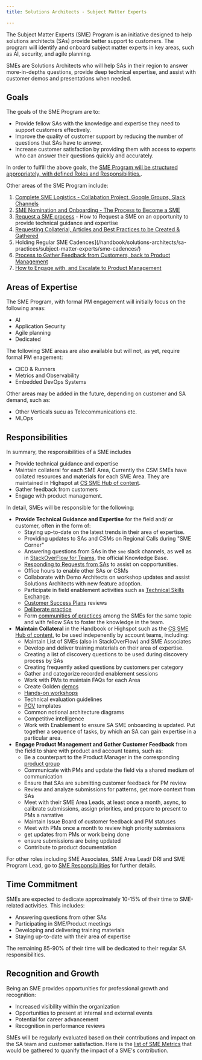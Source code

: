 ```yaml
---
title: Solutions Architects - Subject Matter Experts

---
```


The Subject Matter Experts (SME) Program is an initiative designed to help solutions architects (SAs) provide better support to customers. The program will identify and onboard subject matter experts in key areas, such as AI, security, and agile planning.

SMEs are Solutions Architects who will help SAs in their region to answer more-in-depths questions, provide deep technical expertise, and assist with customer demos and presentations when needed.

## Goals

The goals of the SME Program are to:

- Provide fellow SAs with the knowledge and expertise they need to support customers effectively.  
- Improve the quality of customer support by reducing the number of questions that SAs have to answer.  
- Increase customer satisfaction by providing them with access to experts who can answer their questions quickly and accurately.

In order to fulfill the above goals, the [SME Program will be structured appropriately, with defined Roles and Responsibilities.](/handbook/solutions-architects/sa-practices/subject-matter-experts/sme-program.md).

Other areas of the SME Program include:

1. [Complete SME Logistics - Collabation Project, Google Groups, Slack Channels](/handbook/solutions-architects/sa-practices/subject-matter-experts/sme-operations.md)
2. [SME Nomination and Onboarding \- The Process to Become a SME](/handbook/solutions-architects/sa-practices/subject-matter-experts/sme-program/#sme-selection)  
3. [Request a SME process](/handbook/solutions-architects/sa-practices/subject-matter-experts/sme-request/) - How to Request a SME on an opportunity to provide technical guidance and expertise  
4. [Requesting Collaterial, Articles and Best Practices to be Created & Gathered](/handbook/solutions-architects/sa-practices/subject-matter-experts/sme-collateral/)  
5. Holding Regular SME Cadences](/handbook/solutions-architects/sa-practices/subject-matter-experts/sme-cadences/)
6. [Process to Gather Feedback from Customers, back to Product Management](/handbook/solutions-architects/sa-practices/subject-matter-experts/sme-customer-feedback/)  
7. [How to Engage with, and Escalate to Product Management](/handbook/solutions-architects/sa-practices/subject-matter-experts/sme-engage-pm/)

## Areas of Expertise

The SME Program, with formal PM engagement will initially focus on the following areas:

- AI
- Application Security
- Agile planning
- Dedicated

The following SME areas are also available but will not, as yet, require formal PM enagement:

- CICD & Runners
- Metrics and Observability
- Embedded DevOps Systems

Other areas may be added in the future, depending on customer and SA demand, such as:

- Other Verticals sucu as Telecommunications etc.
- MLOps

## Responsibilities

In summary, the responsibilities of a SME includes

- Provide technical guidance and expertise
- Maintain collateral for each SME Area, Currently the CSM SMEs have collated resources and materials for each SME Area. They are maintained in Highspot at [CS SME Hub of content](https://gitlab.highspot.com/items/667095b95cc9b08c87d40b68?lfrm=srp.0).
- Gather feedback from customers
- Engage with product management.

In detail, SMEs will be responsible for the following:

- **Provide Technical Guidance and Expertise** for the field and/ or customer, often in the form of:
  - Staying up-to-date on the latest trends in their area of expertise.
  - Providing updates to SAs and CSMs on Regional Calls during "SME Corner"
  - Answering questions from SAs in the `sme` slack channels, as well as in [StackOverFlow for Teams](/handbook/solutions-architects/tools-and-resources/#stack-overflow-for-teams), the official Knowledge Base.
  - [Responding to Requests from SAs](/handbook/solutions-architects/sa-practices/subject-matter-experts/sme-request/) to assist on copportunities.
  - Office hours to enable other SAs or CSMs
  - Collaborate with Demo Architects on workshop updates and assist Solutions Architects with new feature adoption.
  - Participate in field enablement activities such as [Technical Skills Exchange](https://gitlab.com/gitlab-com/sales-team/field-operations/enablement/-/issues/2800).
  - [Customer Success Plans](/handbook/solutions-architects/sa-practices/customer-success-plan/) reviews
  - [Deliberate practice](/handbook/solutions-architects/sa-practices/deliberate-practice/)
  - Form [communities of practices](/handbook/solutions-architects/sa-practices/communities-of-practice/) among the SMEs for the same topic and with fellow SAs to foster the knowledge in the team.
- **Maintain Collateral** in the Handbook or Highspot such as the [CS SME Hub of content](https://gitlab.highspot.com/items/667095b95cc9b08c87d40b68?lfrm=srp.0), to be used indepenently by account teams, including:
  - Maintain List of SMEs (also in StackOverFlow) and SME Associates
  - Develop and deliver training materials on their area of expertise.
  - Creating a list of discovery questions to be used during discovery process by SAs
  - Creating frequently asked questions by customers per category
  - Gather and categorize recorded enablement sessions
  - Work with PMs to maintain FAQs for each Area
  - Create Golden [demos](/handbook/solutions-architects/demonstrations/)
  - [Hands-on workshops](/handbook/solutions-architects/tools-and-resources/workshop/)
  - Technical evaluation guidelines
  - [POV](/handbook/solutions-architects/tools-and-resources/pov/) templates
  - Common notional architecture diagrams
  - Competitive intelligence
  - Work with Enablement to ensure SA SME onboarding is updated. Put together a sequence of tasks, by which an SA can gain expertise in a particular area.
- **Engage Product Management and Gather Customer Feedback** from the field to share with product and account teams, such as:
  - Be a counterpart to the Product Manager in the corresponding [product group](/handbook/product/categories/#devops-stages)
  - Communicate with PMs and update the field via a shared medium of communication
  - Ensure that SAs are submitting customer feedback for PM review
  - Review and analyze submissions for patterns, get more context from SAs
  - Meet with their SME Area Leads, at least once a month, async, to calibrate submissions, assign priorities, and prepare to present to PMs a narrative
  - Maintain Issue Board of customer feedback and PM statuses
  - Meet with PMs once a month to review high priority submissions
  - get updates from PMs or work being done
  - ensure submissions are being updated
  - Contribute to product documentation

For other roles including SME Associates, SME Area Lead/ DRI and SME Program Lead, go to [SME Responsibilities](/handbook/solutions-architects/sa-practices/subject-matter-experts/sme-program/#sme-responsibilities) for further details.

## Time Commitment

SMEs are expected to dedicate approximately 10-15% of their time to SME-related activities. This includes:

- Answering questions from other SAs
- Participating in SME/Product meetings
- Developing and delivering training materials
- Staying up-to-date with their area of expertise

The remaining 85-90% of their time will be dedicated to their regular SA responsibilities.

## Recognition and Growth

Being an SME provides opportunities for professional growth and recognition:

- Increased visibility within the organization
- Opportunities to present at internal and external events
- Potential for career advancement
- Recognition in performance reviews

SMEs will be regularly evaluated based on their contributions and impact on the SA team and customer satisfaction.  Here is the [list of SME Metrics](/handbook/solutions-architects/sa-practices/subject-matter-experts/sme-operations/#sme-metrics) that would be gathered to quanify the impact of a SME's contribution.
